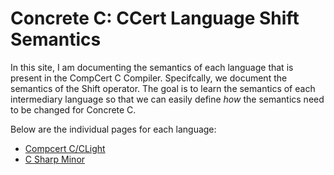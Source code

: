 # Concrete C: CCert Language Shift Semantics
In this site, I am documenting the semantics of each language
that is present in the CompCert C Compiler. Specifcally, we document
the semantics of the Shift operator. The goal is to learn the semantics
of each intermediary language so that we can easily define *how* the
semantics need to be changed for Concrete C.

Below are the individual pages for each language:
* [Compcert C/CLight](./clight.md)
* [C Sharp Minor](./csharpminor.md)
